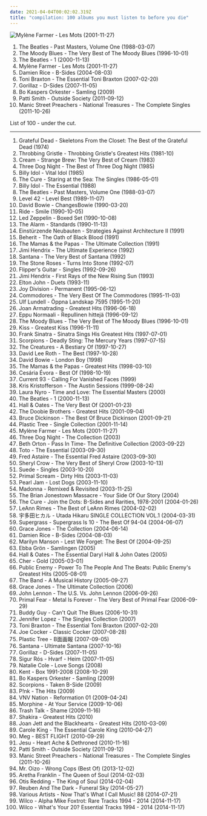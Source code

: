 ```yaml
---
date: 2021-04-04T00:02:02.319Z
title: "compilation: 100 albums you must listen to before you die"
---
```

![Mylène Farmer - Les Mots (2001-11-27)](https://img.discogs.com/m6Uz3orsCT-QfcuvqYMeRFs0Xdc=/fit-in/600x450/filters:strip_icc():format(jpeg):mode_rgb():quality(90)/discogs-images/R-13226062-1550299154-1792.jpeg.jpg "Mylène Farmer - Les Mots (2001-11-27)")
<ol class="albums">
<li data-cover="http://coverartarchive.org/release/9df42f72-ae56-4f5b-8f35-53aa3e8665b6/7036450645-500.jpg" data-tags="classic rock, rock, 60s, 80s, uk, compilation, rock pop, laptop, english group" role="button">The Beatles - Past Masters, Volume One (1988-03-07)</li>
<li data-cover="https://img.discogs.com/Ax_bZ6h8wyTDBUwUTVfKuGJXPLc=/fit-in/591x588/filters:strip_icc():format(jpeg):mode_rgb():quality(90)/discogs-images/R-14534599-1576526750-6048.jpeg.jpg" data-tags="progressive rock, uk, symphonic rock, 90s, compilation, laptop, english group, t m blues" role="button">The Moody Blues - The Very Best of The Moody Blues (1996-10-01)</li>
<li data-cover="https://img.discogs.com/hVLi4onB2uJqOpw8OIYwJQZAbp4=/fit-in/600x599/filters:strip_icc():format(jpeg):mode_rgb():quality(90)/discogs-images/R-4801503-1505412258-9611.jpeg.jpg" data-tags="classic rock, 60s, rock" role="button">The Beatles - 1 (2000-11-13)</li>
<li data-cover="https://img.discogs.com/m6Uz3orsCT-QfcuvqYMeRFs0Xdc=/fit-in/600x450/filters:strip_icc():format(jpeg):mode_rgb():quality(90)/discogs-images/R-13226062-1550299154-1792.jpeg.jpg" data-tags="compilation, 00s, mylene farmer" role="button">Mylène Farmer - Les Mots (2001-11-27)</li>
<li data-cover="http://coverartarchive.org/release/79f75593-94ca-4b24-bfdb-91c0b9395b39/13538432061-500.jpg" data-tags="damien rice, 2004, acoustic, live" role="button">Damien Rice - B-Sides (2004-08-03)</li>
<li data-cover="http://coverartarchive.org/release/014a3d52-bf39-4d18-969b-a1cf19b56b98/8127740019-500.jpg" data-tags="soul, dance, female vocalist, compilation, 00s, toni braxton" role="button">Toni Braxton - The Essential Toni Braxton (2007-02-20)</li>
<li data-cover="http://coverartarchive.org/release/0502de68-1bd3-3e76-a375-5e8ba2cee596/17965853791-500.jpg" data-tags="electronic, alternative" role="button">Gorillaz - D-Sides (2007-11-05)</li>
<li data-cover="https://img.discogs.com/Hh8GeaoGU-x-Qcyc7hAzjm52Dqw=/fit-in/600x600/filters:strip_icc():format(jpeg):mode_rgb():quality(90)/discogs-images/R-2975468-1309976653.jpeg.jpg" data-tags="svenskt, compilation, 00s, laptop, se, swedish group, swedish jazzy pop" role="button">Bo Kaspers Orkester - Samling (2009)</li>
<li data-cover="http://coverartarchive.org/release/1080fddb-aefa-413f-b5a1-11a945edd96a/20701467093-500.jpg" data-tags="rock, usa, compilation, laptop, alt rock, new york punk, 10s, female singer songwriter, compilation album, american musician, p smith" role="button">Patti Smith - Outside Society (2011-09-12)</li>
<li data-cover="http://coverartarchive.org/release/c943b2f4-7dab-4c18-b62e-42c56d53c1e3/3729764404-500.jpg" data-tags="alternative rock, compilation, tugs at me heart strings" role="button">Manic Street Preachers - National Treasures - The Complete Singles (2011-10-26)</li>
</ol>
List of 100 - under the cut.
<!-- more -->

_________________

<ol class="albums">
<li data-cover="http://coverartarchive.org/release/a6de22f7-a5db-4749-81a8-d8dfac0e65cd/1931948664-500.jpg" data-tags="classic rock" role="button">
Grateful Dead - Skeletons From the Closet: The Best of the Grateful Dead (1974)
</li>
<li data-cover="http://coverartarchive.org/release/d7aea519-09a6-33a2-a2d1-3fc69cc48b1c/28117177612-500.jpg" data-tags="compilation, industrial" role="button">
Throbbing Gristle - Throbbing Gristle's Greatest Hits (1981-10)
</li>
<li data-cover="https://via.placeholder.com/450" data-tags="compilation" role="button">
Cream - Strange Brew: The Very Best of Cream (1983)
</li>
<li data-cover="https://via.placeholder.com/450" data-tags="classic rock" role="button">
Three Dog Night - The Best of Three Dog Night (1985)
</li>
<li data-cover="http://coverartarchive.org/release/08c1b5dc-8b44-4039-b86f-c0dc4975cc27/9230305954-500.jpg" data-tags="80s, rock, new wave" role="button">
Billy Idol - Vital Idol (1985)
</li>
<li data-cover="http://coverartarchive.org/release/29ccd352-eefc-4301-9ad2-1662c0aba437/3173120841-500.jpg" data-tags="80s" role="button">
The Cure - Staring at the Sea: The Singles (1986-05-01)
</li>
<li data-cover="https://via.placeholder.com/450" data-tags="classic rock, rock, 80s, new wave, compilation, 80s rock, collected, gespannt" role="button">
Billy Idol - The Essential (1988)
</li>
<li data-cover="http://coverartarchive.org/release/9df42f72-ae56-4f5b-8f35-53aa3e8665b6/7036450645-500.jpg" data-tags="classic rock, rock, 60s, 80s, uk, compilation, rock pop, laptop, english group" role="button">
The Beatles - Past Masters, Volume One (1988-03-07)
</li>
<li data-cover="http://coverartarchive.org/release/912427f2-6feb-4a9d-8458-34fffef73da1/9750664634-500.jpg" data-tags="80s" role="button">
Level 42 - Level Best (1989-11-07)
</li>
<li data-cover="https://via.placeholder.com/450" data-tags="classic rock, rock" role="button">
David Bowie - ChangesBowie (1990-03-20)
</li>
<li data-cover="https://img.discogs.com/zFLhX9Ft003iTfKlbSS1l4-FZ3M=/fit-in/600x538/filters:strip_icc():format(jpeg):mode_rgb():quality(90)/discogs-images/R-3810236-1572703513-4591.jpeg.jpg" data-tags="shoegaze" role="button">
Ride - Smile (1990-10-05)
</li>
<li data-cover="http://coverartarchive.org/release/e53120aa-ef15-491d-ad39-8ef159a6ca6b/8585824079-500.jpg" data-tags="classic rock, 60s, 70s, hard rock, compilation" role="button">
Led Zeppelin - Boxed Set (1990-10-08)
</li>
<li data-cover="https://img.discogs.com/2hubSdlj-8NjFlocxSWHX1OlDnc=/fit-in/514x492/filters:strip_icc():format(jpeg):mode_rgb():quality(90)/discogs-images/R-2916239-1307136883.jpeg.jpg" data-tags="80s, alternative, hard rock, new wave, oldies, male vocalists, compilation, 80s rock" role="button">
The Alarm - Standards (1990-11-13)
</li>
<li data-cover="http://coverartarchive.org/release/287e4509-8e74-478a-9b14-3cfdb1718ec7/11029690051-500.jpg" data-tags="industrial, industrial rock, compilation, gammarec, freepurp1e" role="button">
Einstürzende Neubauten - Strategies Against Architecture II (1991)
</li>
<li data-cover="http://coverartarchive.org/release/b292ec28-1714-47a3-a9d4-f0150681650b/22141088292-500.jpg" data-tags="black metal" role="button">
Beherit - The Oath of Black Blood (1991)
</li>
<li data-cover="https://via.placeholder.com/450" data-tags="vocal, pop, 60s, 70s, usa, american, oldies, harmony, compilation, laptop, west coast pop" role="button">
The Mamas & the Papas - The Ultimate Collection (1991)
</li>
<li data-cover="http://coverartarchive.org/release/94a88cc8-2ce3-4ca3-afd7-d2411844b122/18759016208-500.jpg" data-tags="classic rock, rock" role="button">
Jimi Hendrix - The Ultimate Experience (1992)
</li>
<li data-cover="http://coverartarchive.org/release/4bcaf2b5-0be3-4a7a-be26-d4defdf2a851/2502779105-500.jpg" data-tags="usa, 90s, compilation, laptop, santana, latin blues rock, mexican guitarist" role="button">
Santana - The Very Best of Santana (1992)
</li>
<li data-cover="https://img.discogs.com/Osc9NQhuigkJcDFAapA6M6sn7MI=/fit-in/600x602/filters:strip_icc():format(jpeg):mode_rgb():quality(90)/discogs-images/R-165730-1540390374-5999.jpeg.jpg" data-tags="madchester" role="button">
The Stone Roses - Turns Into Stone (1992-07)
</li>
<li data-cover="http://coverartarchive.org/release/9832d881-4e16-40fd-bada-b02436ca75aa/25627615307-500.jpg" data-tags="pop, rock, japanese, 80s, punk, alternative, power pop, 90s, compilation, j-pop, shibuya-kei, album" role="button">
Flipper's Guitar - Singles (1992-09-26)
</li>
<li data-cover="http://coverartarchive.org/release/bc0005f1-e3db-4104-a0a1-3ef84c85a857/22686602913-500.jpg" data-tags="classic rock, jimi hendrix" role="button">
Jimi Hendrix - First Rays of the New Rising Sun (1993)
</li>
<li data-cover="http://coverartarchive.org/release/b713ebf1-0911-4575-b989-88d6743f964f/26393009369-500.jpg" data-tags="uk, 90s, compilation, laptop, duets, male singer songwriter, albums i own on cd, english musician, duets ej" role="button">
Elton John - Duets (1993-11)
</li>
<li data-cover="http://coverartarchive.org/release/d7c9e8c6-b057-4f48-b04e-c460ec924eff/11920495341-500.jpg" data-tags="post-punk" role="button">
Joy Division - Permanent (1995-06-12)
</li>
<li data-cover="http://coverartarchive.org/release/df661f80-08f8-41b3-9025-af22297dbd15/11244597832-500.jpg" data-tags="soul, usa, 90s, rnb, compilation, laptop, commodores, soul funk, soul tag, soul peppermint" role="button">
Commodores - The Very Best Of The Commodores (1995-11-03)
</li>
<li data-cover="https://img.discogs.com/-pR5BDbK4XEDPGfiZzuFS8ntxCM=/fit-in/600x593/filters:strip_icc():format(jpeg):mode_rgb():quality(90)/discogs-images/R-3496029-1332691444.jpeg.jpg" data-tags="compilation, 00s, laptop, mia, se, swedish rock, male singer songwriter, swedish musician" role="button">
Ulf Lundell - Öppna Landskap 7595 (1995-11-20)
</li>
<li data-cover="http://coverartarchive.org/release/bf4c7482-0042-4e4b-b50f-a512d1e697b5/28190304231-500.jpg" data-tags="female vocalists" role="button">
Joan Armatrading - Greatest Hits (1996-06-18)
</li>
<li data-cover="http://coverartarchive.org/release/2949fa44-1488-4274-883f-df4ec69608de/3523748457-500.jpg" data-tags="rock, finnish, compilation, finland, eppu normaali" role="button">
Eppu Normaali - Repullinen hittejä (1996-09-12)
</li>
<li data-cover="https://img.discogs.com/Ax_bZ6h8wyTDBUwUTVfKuGJXPLc=/fit-in/591x588/filters:strip_icc():format(jpeg):mode_rgb():quality(90)/discogs-images/R-14534599-1576526750-6048.jpeg.jpg" data-tags="progressive rock, uk, symphonic rock, 90s, compilation, laptop, english group, t m blues" role="button">
The Moody Blues - The Very Best of The Moody Blues (1996-10-01)
</li>
<li data-cover="http://coverartarchive.org/release/7566242e-c2f6-46ab-8584-93c7da59d08c/3167170521-500.jpg" data-tags="classic rock, hard rock" role="button">
Kiss - Greatest Kiss (1996-11-11)
</li>
<li data-cover="https://via.placeholder.com/450" data-tags="compilation" role="button">
Frank Sinatra - Sinatra Sings His Greatest Hits (1997-07-01)
</li>
<li data-cover="http://coverartarchive.org/release/b7b8f22d-bf9c-4636-b419-e53822bbf211/5814643396-500.jpg" data-tags="compilation" role="button">
Scorpions - Deadly Sting: The Mercury Years (1997-07-15)
</li>
<li data-cover="http://coverartarchive.org/release/a336fe56-4553-40b8-bb99-7a6f6836ea35/13754799761-500.jpg" data-tags="post-punk" role="button">
The Creatures - A Bestiary Of (1997-10-27)
</li>
<li data-cover="https://via.placeholder.com/450" data-tags="hard rock" role="button">
David Lee Roth - The Best (1997-10-28)
</li>
<li data-cover="http://coverartarchive.org/release/f10a8c84-709d-4074-9679-1a21fbc703be/5717616977-500.jpg" data-tags="classic rock, rock, 60s, pop rock, compilation, collected, lauraann163" role="button">
David Bowie - London Boy (1998)
</li>
<li data-cover="http://coverartarchive.org/release/e76632c4-4a9d-4d3d-9a2c-65b13fc6b3c6/9276766270-500.jpg" data-tags="60s, oldies" role="button">
The Mamas & the Papas - Greatest Hits (1998-03-10)
</li>
<li data-cover="http://coverartarchive.org/release/9d255979-2c83-4e1f-91d2-7d7b3faf0a9f/11408081526-500.jpg" data-tags="80s, world, latin, 90s, african, female vocalist, compilation, cape verdean, coladeira, moma" role="button">
Cesária Évora - Best Of (1998-10-19)
</li>
<li data-cover="http://coverartarchive.org/release/32f1a184-97a7-4ff4-81c3-9cc7fd52e341/3616353116-500.jpg" data-tags="industrial, compilation, neofolk" role="button">
Current 93 - Calling For Vanished Faces (1999)
</li>
<li data-cover="https://img.discogs.com/k-eypYQwDSdHhcUmVvWNtN7GnL8=/fit-in/600x600/filters:strip_icc():format(jpeg):mode_rgb():quality(90)/discogs-images/R-1522314-1399513376-6926.jpeg.jpg" data-tags="country, usa, americana, 90s, compilation, laptop, male singer songwriter, killforpeace, american musician" role="button">
Kris Kristofferson - The Austin Sessions (1999-08-24)
</li>
<li data-cover="https://img.discogs.com/FZ5KgsovEOduq6niOxpDJguyhAU=/fit-in/590x600/filters:strip_icc():format(jpeg):mode_rgb():quality(90)/discogs-images/R-2190523-1392273938-7680.jpeg.jpg" data-tags="pop, usa, pop rock, compilation, 00s, laptop, female singer songwriter, laura nyro, time and love: the essential masters" role="button">
Laura Nyro - Time and Love: The Essential Masters (2000)
</li>
<li data-cover="https://img.discogs.com/hVLi4onB2uJqOpw8OIYwJQZAbp4=/fit-in/600x599/filters:strip_icc():format(jpeg):mode_rgb():quality(90)/discogs-images/R-4801503-1505412258-9611.jpeg.jpg" data-tags="classic rock, 60s, rock" role="button">
The Beatles - 1 (2000-11-13)
</li>
<li data-cover="http://coverartarchive.org/release/acc47e3b-b97d-43ed-aa37-8d64c070e971/10900646194-500.jpg" data-tags="classic rock, pop rock, compilation, 00s, laptop, male singer songwriter, male vocal group" role="button">
Hall & Oates - The Very Best Of (2001-01-23)
</li>
<li data-cover="https://img.discogs.com/fErH9_mBcl6puW-59TAgxy0clT0=/fit-in/600x583/filters:strip_icc():format(jpeg):mode_rgb():quality(90)/discogs-images/R-5197697-1412776090-1894.jpeg.jpg" data-tags="classic rock, 70s, male vocalists" role="button">
The Doobie Brothers - Greatest Hits (2001-09-04)
</li>
<li data-cover="http://coverartarchive.org/release/3671040c-ab2c-4b85-8601-acc001ea49ca/8360554273-500.jpg" data-tags="heavy metal" role="button">
Bruce Dickinson - The Best Of Bruce Dickinson (2001-09-21)
</li>
<li data-cover="https://img.discogs.com/z0_gWnnB3VIQCnb2guus6_8VmKE=/fit-in/600x600/filters:strip_icc():format(jpeg):mode_rgb():quality(90)/discogs-images/R-13512586-1555614152-5459.jpeg.jpg" data-tags="rock, japanese, alternative rock, searching, reflective, passionate, asian, earnest, dramatic, rousing, introspection, reflection, male vocalists, compilation, 00s, yearning, j-rock, poignant, wistful, empowering, cathartic, gutsy, plaintive, contemporary rock, plastic tree" role="button">
Plastic Tree - Single Collection (2001-11-14)
</li>
<li data-cover="https://img.discogs.com/m6Uz3orsCT-QfcuvqYMeRFs0Xdc=/fit-in/600x450/filters:strip_icc():format(jpeg):mode_rgb():quality(90)/discogs-images/R-13226062-1550299154-1792.jpeg.jpg" data-tags="compilation, 00s, mylene farmer" role="button">
Mylène Farmer - Les Mots (2001-11-27)
</li>
<li data-cover="http://coverartarchive.org/release/15e5e346-666b-47d6-950b-d71f49ba6c7d/28137644101-500.jpg" data-tags="60s, usa, oldies, compilation, 00s, rock pop, laptop, american group" role="button">
Three Dog Night - The Collection (2003)
</li>
<li data-cover="https://img.discogs.com/SaS_qweeMa9XjMAxBPeuwRrbmFU=/fit-in/468x480/filters:strip_icc():format(jpeg):mode_rgb():quality(90)/discogs-images/R-716953-1312294743.jpeg.jpg" data-tags="indie folk, compilation, 00s, laptop, beth orton, female singer songwriter, english musician" role="button">
Beth Orton - Pass In Time- The Definitive Collection (2003-09-22)
</li>
<li data-cover="http://coverartarchive.org/release/1cd52d5d-0457-40aa-9fdf-d3e1d82de715/3038397763-500.jpg" data-tags="classic rock, rock, compilation, 00s, rock pop, laptop, toto, american group" role="button">
Toto - The Essential (2003-09-30)
</li>
<li data-cover="https://img.discogs.com/ImOv3T4dAwdiw5xzThom6igkWsQ=/fit-in/600x596/filters:strip_icc():format(jpeg):mode_rgb():quality(90)/discogs-images/R-3241073-1321943909.jpeg.jpg" data-tags="compilation, done, mam" role="button">
Fred Astaire - The Essential Fred Astaire (2003-09-30)
</li>
<li data-cover="https://img.discogs.com/_b3d8sJ6NX1Bu5Y3986mf061J4E=/fit-in/600x596/filters:strip_icc():format(jpeg):mode_rgb():quality(90)/discogs-images/R-464752-1440903559-6617.jpeg.jpg" data-tags="rock, female vocalists, pop" role="button">
Sheryl Crow - The Very Best of Sheryl Crow (2003-10-13)
</li>
<li data-cover="http://coverartarchive.org/release/1afe7e41-7c77-4e13-90e5-f170404ad3df/13703071855-500.jpg" data-tags="2003, alternative, brit-pop, alternative britpop, alternative rock, 90s" role="button">
Suede - Singles (2003-10-20)
</li>
<li data-cover="https://img.discogs.com/pnllg9lV1ZIO0lR7tBy4x9mtFro=/fit-in/600x595/filters:strip_icc():format(jpeg):mode_rgb():quality(90)/discogs-images/R-8829013-1469641555-8927.jpeg.jpg" data-tags="2003" role="button">
Primal Scream - Dirty Hits (2003-11-03)
</li>
<li data-cover="https://img.discogs.com/KQxoGUUY2tsV3iX6K46Y643VDrs=/fit-in/479x420/filters:strip_icc():format(jpeg):mode_rgb():quality(90)/discogs-images/R-1589349-1230573596.jpeg.jpg" data-tags="grunge, rock" role="button">
Pearl Jam - Lost Dogs (2003-11-10)
</li>
<li data-cover="http://coverartarchive.org/release/0bfdeef5-9111-4452-9e63-f88b3d4718a9/9669252646-500.jpg" data-tags="remix, female vocalists, dance, electronic" role="button">
Madonna - Remixed & Revisited (2003-11-25)
</li>
<li data-cover="http://coverartarchive.org/release/23292425-7ed5-468f-a831-53c856862c08/21947596371-500.jpg" data-tags="compilation, online album" role="button">
The Brian Jonestown Massacre - Your Side Of Our Story (2004)
</li>
<li data-cover="http://coverartarchive.org/release/a79f6f72-a97b-315e-bd14-02b642d98a75/22849336431-500.jpg" data-tags="alternative, compilation, the cure, robert smith" role="button">
The Cure - Join the Dots: B-Sides and Rarities, 1978-2001 (2004-01-26)
</li>
<li data-cover="http://coverartarchive.org/release/f4c76621-26e8-4c79-b449-f210eeb539b6/17468658946-500.jpg" data-tags="country, pop, leann rimes" role="button">
LeAnn Rimes - The Best of LeAnn Rimes (2004-02-02)
</li>
<li data-cover="http://coverartarchive.org/release/a693d277-4f62-4cdb-b5cc-8539cc5b0c46/14805551856-500.jpg" data-tags="j-pop, utada hikaru, japanese" role="button">
宇多田ヒカル - Utada Hikaru SINGLE COLLECTION VOL.1 (2004-03-31)
</li>
<li data-cover="https://via.placeholder.com/450" data-tags="britpop, compilation, greatest hits, disco della vita, raccolta" role="button">
Supergrass - Supergrass Is 10 - The Best Of 94-04 (2004-06-07)
</li>
<li data-cover="http://coverartarchive.org/release/0eca48ec-bb76-48f5-8682-a20566400142/15212433966-500.jpg" data-tags="pop, rock, female vocalists, compilation, sundaymix" role="button">
Grace Jones - The Collection (2004-06-14)
</li>
<li data-cover="http://coverartarchive.org/release/79f75593-94ca-4b24-bfdb-91c0b9395b39/13538432061-500.jpg" data-tags="damien rice, 2004, acoustic, live" role="button">
Damien Rice - B-Sides (2004-08-03)
</li>
<li data-cover="http://coverartarchive.org/release/0f5e2a7d-b8d2-4ac7-b8fb-af8f9cd18559/15458787179-500.jpg" data-tags="industrial metal" role="button">
Marilyn Manson - Lest We Forget: The Best Of (2004-09-25)
</li>
<li data-cover="http://coverartarchive.org/release/76e2f281-e056-4f69-9786-fc09f7e35980/18253975855-500.jpg" data-tags="punk, compilation, swedish punk" role="button">
Ebba Grön - Samlingen (2005)
</li>
<li data-cover="http://coverartarchive.org/release/0d7b0f4b-52ac-4142-b06b-1a536282030e/13319749125-500.jpg" data-tags="pop, 80s, usa, compilation, 00s, laptop, soulful pop, american group" role="button">
Hall & Oates - The Essential Daryl Hall & John Oates (2005)
</li>
<li data-cover="https://img.discogs.com/LAYLllAB4O3AENOlC-rjUy4-9co=/fit-in/534x534/filters:strip_icc():format(jpeg):mode_rgb():quality(90)/discogs-images/R-17442466-1613484800-2625.jpeg.jpg" data-tags="usa, pop rock, female vocalist, compilation, 00s, laptop, cher" role="button">
Cher - Gold (2005-03-01)
</li>
<li data-cover="http://coverartarchive.org/release/3517700c-cd8d-3382-8b1d-e22d2684e179/11542841861-500.jpg" data-tags="compilation" role="button">
Public Enemy - Power To The People And The Beats: Public Enemy's Greatest Hits (2005-08-01)
</li>
<li data-cover="http://coverartarchive.org/release/25809cea-75ce-48c9-ab3d-de701f1a408b/15835111726-500.jpg" data-tags="compilation" role="button">
The Band - A Musical History (2005-09-27)
</li>
<li data-cover="http://coverartarchive.org/release/c1489282-893a-4ece-95af-4938bf145ec2/15210706515-500.jpg" data-tags="female vocalist, compilation, 00s, laptop, disco pop, jamaica, regine-disc, jamaican musician" role="button">
Grace Jones - The Ultimate Collection (2006)
</li>
<li data-cover="https://via.placeholder.com/450" data-tags="compilation" role="button">
John Lennon - The U.S. Vs. John Lennon (2006-09-26)
</li>
<li data-cover="http://coverartarchive.org/release/441cf00b-8365-46ee-8c11-21dfb5f8e034/25433486566-500.jpg" data-tags="compilation, power metal, melodic metal, cover version, iron maiden, ralf scheepers, mat sinner, primer fear-metal is forever-the very best of primer fear" role="button">
Primal Fear - Metal Is Forever - The Very Best of Primal Fear (2006-09-29)
</li>
<li data-cover="http://coverartarchive.org/release/88dbf117-5207-46e9-920b-4be78968b046/16385204687-500.jpg" data-tags="usa, blues, compilation, 00s, laptop, blues guitar, buddy guy, allboutguitar, bluezzz, brc blues band, brc blues band karlsruhe, thursday nite blues, blues rock club radio karlsruhe, blues rock radio deutschland, radio karlsruhe, walter buddy freter, lautfm bluesclub, wwwlautfmbluesclub, walter mojo freter, gitarrenunterricht in karlsruhe, allbout guitar lessons - blues workshops karlsruhe, blues rock radio germany, blues rock radio germany deutschland" role="button">
Buddy Guy - Can't Quit The Blues (2006-10-31)
</li>
<li data-cover="https://img.discogs.com/1DR0jBQzGVXuAlwXyBIu_fdIF3E=/fit-in/600x534/filters:strip_icc():format(jpeg):mode_rgb():quality(90)/discogs-images/R-13762857-1560590339-1299.jpeg.jpg" data-tags="female vocalist, compilation, dance pop, 00s, laptop, puerto rican, latin pop rock" role="button">
Jennifer Lopez - The Singles Collection (2007)
</li>
<li data-cover="http://coverartarchive.org/release/014a3d52-bf39-4d18-969b-a1cf19b56b98/8127740019-500.jpg" data-tags="soul, dance, female vocalist, compilation, 00s, toni braxton" role="button">
Toni Braxton - The Essential Toni Braxton (2007-02-20)
</li>
<li data-cover="https://img.discogs.com/1yov6SsGv6kR65yyefBuxpZSEOU=/fit-in/596x597/filters:strip_icc():format(jpeg):mode_rgb():quality(90)/discogs-images/R-2001157-1263242711.jpeg.jpg" data-tags="uk, blues rock, compilation, 00s, laptop, english musician, english vocalist" role="button">
Joe Cocker - Classic Cocker (2007-08-28)
</li>
<li data-cover="https://img.discogs.com/kCbxItozmuSZBuQQ499ctK1bHvE=/fit-in/425x421/filters:strip_icc():format(jpeg):mode_rgb():quality(90)/discogs-images/R-7374901-1440113288-9663.jpeg.jpg" data-tags="rock, japanese, searching, reflective, passionate, asian, earnest, dramatic, rousing, introspection, reflection, male vocalists, compilation, 00s, yearning, j-rock, poignant, wistful, empowering, cathartic, gutsy, plaintive, contemporary rock" role="button">
Plastic Tree - B面画報 (2007-09-05)
</li>
<li data-cover="http://coverartarchive.org/release/ab84a832-8fc8-42a3-a849-adc188738aec/7365407384-500.jpg" data-tags="rock" role="button">
Santana - Ultimate Santana (2007-10-16)
</li>
<li data-cover="http://coverartarchive.org/release/0502de68-1bd3-3e76-a375-5e8ba2cee596/17965853791-500.jpg" data-tags="electronic, alternative" role="button">
Gorillaz - D-Sides (2007-11-05)
</li>
<li data-cover="http://coverartarchive.org/release/a8270390-c345-4d3a-a341-187722f75160/8583241241-500.jpg" data-tags="post-rock, icelandic" role="button">
Sigur Rós - Hvarf - Heim (2007-11-05)
</li>
<li data-cover="https://img.discogs.com/7JjCTPTUrIjYOJxWwD3jcDUbsJI=/fit-in/435x432/filters:strip_icc():format(jpeg):mode_rgb():quality(90)/discogs-images/R-13847990-1562501315-6404.jpeg.jpg" data-tags="jazz vocal, soul, usa, easy listening, female vocalist, compilation, standards, 00s, laptop, american musician, n cole" role="button">
Natalie Cole - Love Songs (2008)
</li>
<li data-cover="http://coverartarchive.org/release/788c63a4-1605-4c1b-b8f1-1ad82afd9475/10730721185-500.jpg" data-tags="swedish, 90s, compilation, 00s, box" role="button">
Kent - Box 1991-2008 (2008-10-29)
</li>
<li data-cover="https://img.discogs.com/Hh8GeaoGU-x-Qcyc7hAzjm52Dqw=/fit-in/600x600/filters:strip_icc():format(jpeg):mode_rgb():quality(90)/discogs-images/R-2975468-1309976653.jpeg.jpg" data-tags="svenskt, compilation, 00s, laptop, se, swedish group, swedish jazzy pop" role="button">
Bo Kaspers Orkester - Samling (2009)
</li>
<li data-cover="http://coverartarchive.org/release/9365441a-250d-47dd-9714-f4989cdc9b04/3143879441-500.jpg" data-tags="compilation" role="button">
Scorpions - Taken B-Side (2009)
</li>
<li data-cover="http://coverartarchive.org/release/ada7d316-6fd1-4276-8fb4-fbb57a4133a2/15613460845-500.jpg" data-tags="usa, pop rock, compilation, 00s, laptop, female singer songwriter" role="button">
P!nk - The Hits (2009)
</li>
<li data-cover="https://img.discogs.com/gzqktSYhBDlRSvYEQWLWWQXXA54=/fit-in/600x527/filters:strip_icc():format(jpeg):mode_rgb():quality(90)/discogs-images/R-3208153-1483033607-4095.jpeg.jpg" data-tags="live, compilation, box, anachron sounds, deviliscious, monakitty, littlelowla2" role="button">
VNV Nation - Reformation 01 (2009-04-24)
</li>
<li data-cover="https://img.discogs.com/hV75NcmpS8yVY5m3Wedg3Q6DpOk=/fit-in/600x588/filters:strip_icc():format(jpeg):mode_rgb():quality(90)/discogs-images/R-5648417-1398901689-3539.jpeg.jpg" data-tags="rock, alternative rock, experimental rock, low rock, compilation, listen, essential albums, desert island discs, weekly album appreciation club" role="button">
Morphine - At Your Service (2009-10-06)
</li>
<li data-cover="https://img.discogs.com/1HsHW_tCslVyCUZxusySNgAePz0=/fit-in/400x400/filters:strip_icc():format(jpeg):mode_rgb():quality(90)/discogs-images/R-2055280-1294745163.jpeg.jpg" data-tags="vinyl, compilation, cd, lp, steve albini, hassle, hassle records, 2xcd, adam rossiter, katy knowlton, trash talk collective, zack ohren" role="button">
Trash Talk - Shame (2009-11-16)
</li>
<li data-cover="http://coverartarchive.org/release/18916c99-f24f-4b73-bb39-bfafffac2720/8956400563-500.jpg" data-tags="compilation, 00s, laptop, colombian, female singer songwriter, latin pop rock" role="button">
Shakira - Greatest Hits (2010)
</li>
<li data-cover="https://via.placeholder.com/450" data-tags="compilation, rock n roll, greatest hits" role="button">
Joan Jett and the Blackhearts - Greatest Hits (2010-03-09)
</li>
<li data-cover="http://coverartarchive.org/release/8dfe414f-4a22-4d13-ae79-9edfc538401d/16568986322-500.jpg" data-tags="70s, female vocalists, usa, pop rock, compilation, laptop, 10s, female singer songwriter, female pianist" role="button">
Carole King - The Essential Carole King (2010-04-27)
</li>
<li data-cover="https://via.placeholder.com/450" data-tags="japanese, female vocalists, jpop, asian, compilation, j-pop, x, compilations, asian pop" role="button">
Meg - BEST FLIGHT (2010-09-29)
</li>
<li data-cover="http://coverartarchive.org/release/6d6b7b3b-c103-4745-9519-f76ecc8b38ae/16155870206-500.jpg" data-tags="metal, alternative, doom metal, sludge, psychill, compilation, dark ambient, industrial metal, november, post-metal, justin broadrick, 2cd, ghost drone, november 2010, hydra head records, aaron turner, daymare recordings, drone-shoegaze, faith coloccia, 16 november 2010, 16 november, november 16th, 2x12" role="button">
Jesu - Heart Ache & Dethroned (2010-11-16)
</li>
<li data-cover="http://coverartarchive.org/release/1080fddb-aefa-413f-b5a1-11a945edd96a/20701467093-500.jpg" data-tags="rock, usa, compilation, laptop, alt rock, new york punk, 10s, female singer songwriter, compilation album, american musician, p smith" role="button">
Patti Smith - Outside Society (2011-09-12)
</li>
<li data-cover="http://coverartarchive.org/release/c943b2f4-7dab-4c18-b62e-42c56d53c1e3/3729764404-500.jpg" data-tags="alternative rock, compilation, tugs at me heart strings" role="button">
Manic Street Preachers - National Treasures - The Complete Singles (2011-10-26)
</li>
<li data-cover="https://img.discogs.com/wuqENbnsWAJZKeqmu5Lnc6icckw=/fit-in/600x534/filters:strip_icc():format(jpeg):mode_rgb():quality(90)/discogs-images/R-9127123-1475241446-4580.jpeg.jpg" data-tags="soundtrack, electronic, french, experimental, electro, compilation" role="button">
Mr. Oizo - Wrong Cops (Best Of) (2013-12-02)
</li>
<li data-cover="http://coverartarchive.org/release/e4794a5e-08ea-4290-bb21-846dce6e72dc/6479390642-500.jpg" data-tags="soul, female vocalists, compilation" role="button">
Aretha Franklin - The Queen of Soul (2014-02-03)
</li>
<li data-cover="http://coverartarchive.org/release/bbb10475-1e88-4dc6-8ed4-4535103add22/6531720275-500.jpg" data-tags="soul, usa, compilation, laptop, 10s, soul rnb, american musician" role="button">
Otis Redding - The King of Soul (2014-02-04)
</li>
<li data-cover="http://coverartarchive.org/release/ef3b0577-ed59-48c0-bc44-77efbd32f489/7466544852-500.jpg" data-tags="compilation, sampler" role="button">
Reuben And The Dark - Funeral Sky (2014-05-27)
</li>
<li data-cover="http://coverartarchive.org/release/f4e90c20-53d1-4bcb-8862-e17100ee4af8/23486274342-500.jpg" data-tags="pop, uk, pop rock, various artists, compilation, laptop, 10s, white music for white people, hitler, adolf hitler, brown music for pink people, racism in music sucks, reincarnation of hitler, bonehead, heil hitler, white powder, anticommunist, brutal nazi scumcore with fascist influence and guest vocalist adolf hitler, white powercore, nazi kircore, anal music for anal people, nazi scumcore, my brother became nazi fucking scum after listening to this, nazi fucking scum, only cocksuckers can listen to this shit, adolf hitler cover" role="button">
Various Artists - Now That's What I Call Music! 88 (2014-07-21)
</li>
<li data-cover="http://coverartarchive.org/release/b51889e0-6278-4c90-ab3a-296eaec2b524/11005167415-500.jpg" data-tags="compilation" role="button">
Wilco - Alpha Mike Foxtrot: Rare Tracks 1994 - 2014 (2014-11-17)
</li>
<li data-cover="http://coverartarchive.org/release/1509ea63-23ba-4d28-865d-35a7b6a2eaf6/9012572692-500.jpg" data-tags="compilation" role="button">
Wilco - What's Your 20? Essential Tracks 1994 - 2014 (2014-11-17)
</li>
</ol>
